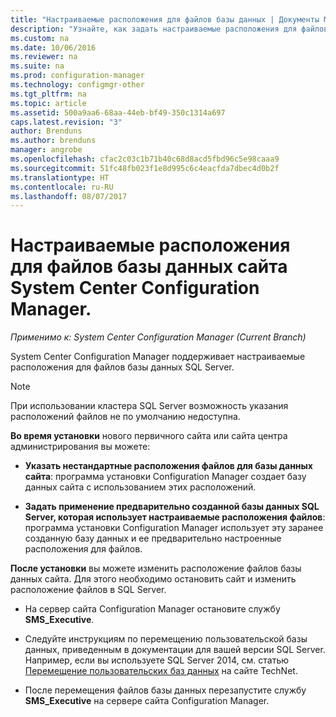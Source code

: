 ```yaml
---
title: "Настраиваемые расположения для файлов базы данных | Документы Майкрософт"
description: "Узнайте, как задать настраиваемые расположения для файлов базы данных SQL Server."
ms.custom: na
ms.date: 10/06/2016
ms.reviewer: na
ms.suite: na
ms.prod: configuration-manager
ms.technology: configmgr-other
ms.tgt_pltfrm: na
ms.topic: article
ms.assetid: 500a9aa6-68aa-44eb-bf49-350c1314a697
caps.latest.revision: "3"
author: Brenduns
ms.author: brenduns
manager: angrobe
ms.openlocfilehash: cfac2c03c1b71b40c68d8acd5fbd96c5e98caaa9
ms.sourcegitcommit: 51fc48fb023f1e8d995c6c4eacfda7dbec4d0b2f
ms.translationtype: HT
ms.contentlocale: ru-RU
ms.lasthandoff: 08/07/2017
---
```

# <a name="custom-locations-for-system-center-configuration-manager-site-database-files"></a>Настраиваемые расположения для файлов базы данных сайта System Center Configuration Manager.

*Применимо к: System Center Configuration Manager (Current Branch)*

 System Center Configuration Manager поддерживает настраиваемые расположения для файлов базы данных SQL Server.  

> [!NOTE]  
>  При использовании кластера SQL Server возможность указания расположений файлов не по умолчанию недоступна.  

 **Во время установки** нового первичного сайта или сайта центра администрирования вы можете:  

-   **Указать нестандартные расположения файлов для базы данных сайта**: программа установки Configuration Manager создает базу данных сайта с использованием этих расположений.  

-   **Задать применение предварительно созданной базы данных SQL Server, которая использует настраиваемые расположения файлов**: программа установки Configuration Manager использует эту заранее созданную базу данных и ее предварительно настроенные расположения для файлов.  

**После установки** вы можете изменить расположение файлов базы данных сайта. Для этого необходимо остановить сайт и изменить расположение файлов в SQL Server.  

-   На сервер сайта Configuration Manager остановите службу **SMS_Executive**.  

-   Следуйте инструкциям по перемещению пользовательской базы данных, приведенным в документации для вашей версии SQL Server. Например, если вы используете SQL Server 2014, см. статью [Перемещение пользовательских баз данных](https://technet.microsoft.com/library/ms345483\(v=sql.120\).aspx) на сайте TechNet.  

-   После перемещения файлов базы данных перезапустите службу **SMS_Executive** на сервере сайта Configuration Manager.  
